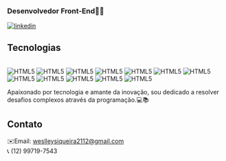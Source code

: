 

### Desenvolvedor Front-End✌🏻

[![linkedin](https://img.shields.io/badge/LinkedIn-0077B5?style=for-the-badge&logo=linkedin&logoColor=white)](https://linkedin.com/in/weslley-siqueira)

<!-- ![weslley1235 Github](https://github-readme-stats.vercel.app/api/top-langs/?username=weslley1235&hide_progress=true&theme=dracula) -->
<!-- 
![weslley1235 GitHub stats](https://github-readme-stats.vercel.app/api?username=weslley1235&show_icons=true&theme=radical) -->

## Tecnologias 
<div style="display: inliune-block"><br/>
    <img aling="center" alt="HTML5" src="https://img.shields.io/badge/HTML5-E34F26?style=for-the-badge&logo=html5&logoColor=white" />
    <img aling="center" alt="HTML5" src="https://img.shields.io/badge/CSS3-1572B6?style=for-the-badge&logo=css3&logoColor=white" />
    <img aling="center" alt="HTML5" src="https://img.shields.io/badge/C%23-239120?style=for-the-badge&logo=c-sharp&logoColor=white" />
    <img aling="center" alt="HTML5" src="https://img.shields.io/badge/C%2B%2B-00599C?style=for-the-badge&logo=c%2B%2B&logoColor=white" />
    <img aling="center" alt="HTML5" src="https://img.shields.io/badge/JavaScript-323330?style=for-the-badge&logo=javascript&logoColor=F7DF1E" />
    <img aling="center" alt="HTML5" src="https://img.shields.io/badge/PHP-777BB4?style=for-the-badge&logo=php&logoColor=white" />
    <img aling="center" alt="HTML5" src="https://img.shields.io/badge/Python-14354C?style=for-the-badge&logo=python&logoColor=white" /> 
    <img aling="center" alt="HTML5" src="https://img.shields.io/badge/MySQL-005C84?style=for-the-badge&logo=mysql&logoColor=white" /> 
    <img aling="center" alt="HTML5" src="https://img.shields.io/badge/Bootstrap-563D7C?style=for-the-badge&logo=bootstrap&logoColor=white" /> 
    <img aling="center" alt="HTML5" src="https://img.shields.io/badge/Django-092E20?style=for-the-badge&logo=django&logoColor=white" /> 
    <img aling="center" alt="HTML5" src="https://img.shields.io/badge/Node.js-43853D?style=for-the-badge&logo=node.js&logoColor=white" /> 
    <img aling="center" alt="HTML5" src="https://img.shields.io/badge/React-20232A?style=for-the-badge&logo=react&logoColor=61DAFB" />  
</div>

Apaixonado por tecnologia e amante da inovação, sou dedicado a resolver desafios complexos através da programação.💻📚

## Contato

✉️Email: weslleysiqueira2112@gmail.com<br>
&#128222; (12) 99719-7543











